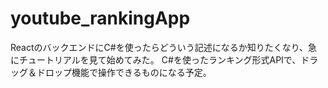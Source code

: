 # youtube_rankingApp
ReactのバックエンドにC#を使ったらどういう記述になるか知りたくなり、急にチュートリアルを見て始めてみた。
C#を使ったランキング形式APIで、ドラッグ＆ドロップ機能で操作できるものになる予定。
